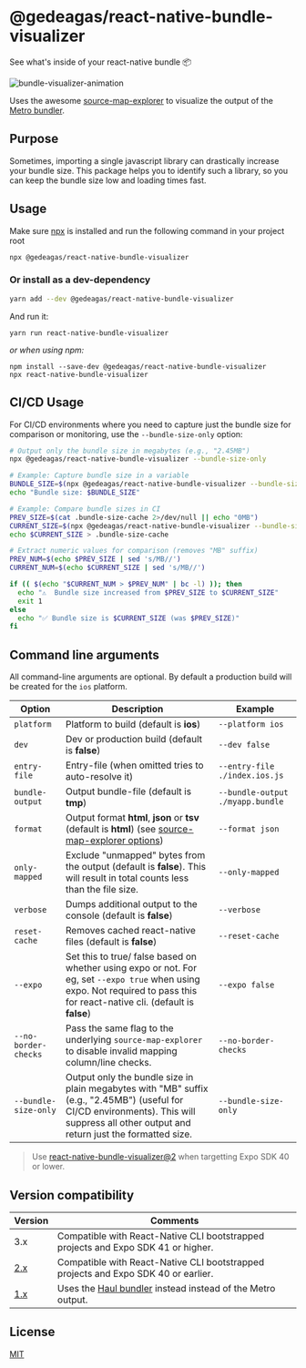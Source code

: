# @gedeagas/react-native-bundle-visualizer

See what's inside of your react-native bundle 📦

![bundle-visualizer-animation](./react-native-bundle-visualizer2.gif)

Uses the awesome [source-map-explorer](https://github.com/danvk/source-map-explorer) to visualize the output of the [Metro bundler](https://github.com/facebook/metro).

## Purpose

Sometimes, importing a single javascript library can drastically increase your bundle size. This package helps you to identify such a library, so you can keep the bundle size low and loading times fast.

## Usage

Make sure [npx](https://github.com/npm/npx) is installed and run the following command in your project root

`npx @gedeagas/react-native-bundle-visualizer`

### Or install as a dev-dependency

```sh
yarn add --dev @gedeagas/react-native-bundle-visualizer
```

And run it:

```
yarn run react-native-bundle-visualizer
```

_or when using npm:_

```
npm install --save-dev @gedeagas/react-native-bundle-visualizer
npx react-native-bundle-visualizer
```

## CI/CD Usage

For CI/CD environments where you need to capture just the bundle size for comparison or monitoring, use the `--bundle-size-only` option:

```bash
# Output only the bundle size in megabytes (e.g., "2.45MB")
npx @gedeagas/react-native-bundle-visualizer --bundle-size-only

# Example: Capture bundle size in a variable
BUNDLE_SIZE=$(npx @gedeagas/react-native-bundle-visualizer --bundle-size-only)
echo "Bundle size: $BUNDLE_SIZE"

# Example: Compare bundle sizes in CI
PREV_SIZE=$(cat .bundle-size-cache 2>/dev/null || echo "0MB")
CURRENT_SIZE=$(npx @gedeagas/react-native-bundle-visualizer --bundle-size-only)
echo $CURRENT_SIZE > .bundle-size-cache

# Extract numeric values for comparison (removes "MB" suffix)
PREV_NUM=$(echo $PREV_SIZE | sed 's/MB//')
CURRENT_NUM=$(echo $CURRENT_SIZE | sed 's/MB//')

if (( $(echo "$CURRENT_NUM > $PREV_NUM" | bc -l) )); then
  echo "⚠️  Bundle size increased from $PREV_SIZE to $CURRENT_SIZE"
  exit 1
else
  echo "✅ Bundle size is $CURRENT_SIZE (was $PREV_SIZE)"
fi
```

## Command line arguments

All command-line arguments are optional. By default a production build will be created for the `ios` platform.

| Option               | Description                                                                                                                                                                   | Example                          |
| -------------------- | ----------------------------------------------------------------------------------------------------------------------------------------------------------------------------- | -------------------------------- |
| `platform`           | Platform to build (default is **ios**)                                                                                                                                        | `--platform ios`                 |
| `dev`                | Dev or production build (default is **false**)                                                                                                                                | `--dev false`                    |
| `entry-file`         | Entry-file (when omitted tries to auto-resolve it)                                                                                                                            | `--entry-file ./index.ios.js`    |
| `bundle-output`      | Output bundle-file (default is **tmp**)                                                                                                                                       | `--bundle-output ./myapp.bundle` |
| `format`             | Output format **html**, **json** or **tsv** (default is **html**) (see [source-map-explorer options][smeo])                                                                   | `--format json`                  |
| `only-mapped`        | Exclude "unmapped" bytes from the output (default is **false**). This will result in total counts less than the file size.                                                    | `--only-mapped`                  |
| `verbose`            | Dumps additional output to the console (default is **false**)                                                                                                                 | `--verbose`                      |
| `reset-cache`        | Removes cached react-native files (default is **false**)                                                                                                                      | `--reset-cache`                  |
| `--expo`             | Set this to true/ false based on whether using expo or not. For eg, set `--expo true` when using expo. Not required to pass this for react-native cli. (default is **false**) | `--expo false`                   |
| `--no-border-checks` | Pass the same flag to the underlying `source-map-explorer` to disable invalid mapping column/line checks.                                                                     | `--no-border-checks`             |
| `--bundle-size-only` | Output only the bundle size in plain megabytes with "MB" suffix (e.g., "2.45MB") (useful for CI/CD environments). This will suppress all other output and return just the formatted size.                      | `--bundle-size-only`             |

[smeo]: https://github.com/danvk/source-map-explorer#options

> Use [react-native-bundle-visualizer@2](https://github.com/IjzerenHein/react-native-bundle-visualizer/tree/v2) when targetting Expo SDK 40 or lower.

## Version compatibility

| Version                                                                      | Comments                                                                                        |
| ---------------------------------------------------------------------------- | ----------------------------------------------------------------------------------------------- |
| 3.x                                                                          | Compatible with React-Native CLI bootstrapped projects and Expo SDK 41 or higher.               |
| [2.x](https://github.com/IjzerenHein/react-native-bundle-visualizer/tree/v2) | Compatible with React-Native CLI bootstrapped projects and Expo SDK 40 or earlier.              |
| [1.x](https://github.com/IjzerenHein/react-native-bundle-visualizer/tree/v1) | Uses the [Haul bundler](https://github.com/callstack/haul) instead instead of the Metro output. |

## License

[MIT](./LICENSE.txt)
